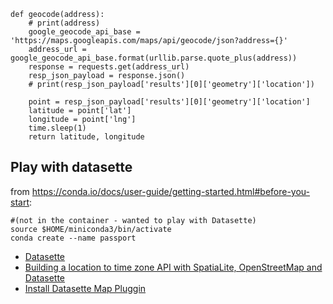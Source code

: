 
```
def geocode(address):
    # print(address)
    google_geocode_api_base = 'https://maps.googleapis.com/maps/api/geocode/json?address={}'
    address_url = google_geocode_api_base.format(urllib.parse.quote_plus(address))
    response = requests.get(address_url)
    resp_json_payload = response.json()
    # print(resp_json_payload['results'][0]['geometry']['location'])
    
    point = resp_json_payload['results'][0]['geometry']['location']
    latitude = point['lat']
    longitude = point['lng']
    time.sleep(1)
    return latitude, longitude
```


## Play with datasette
from https://conda.io/docs/user-guide/getting-started.html#before-you-start: 

```
#(not in the container - wanted to play with Datasette)
source $HOME/miniconda3/bin/activate
conda create --name passport
```

+ [Datasette](https://github.com/simonw/datasette)
+ [Building a location to time zone API with SpatiaLite, OpenStreetMap and Datasette](https://simonwillison.net/2017/Dec/12/location-time-zone-api/)
+ [Install Datasette Map Pluggin](https://pypi.org/project/datasette-cluster-map/)

